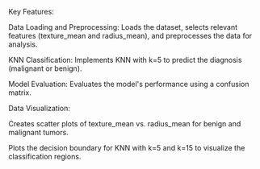 Key Features:

Data Loading and Preprocessing: Loads the dataset, selects relevant features (texture_mean and radius_mean), and preprocesses the data for analysis.

KNN Classification: Implements KNN with k=5 to predict the diagnosis (malignant or benign).

Model Evaluation: Evaluates the model's performance using a confusion matrix.

Data Visualization:

Creates scatter plots of texture_mean vs. radius_mean for benign and malignant tumors.

Plots the decision boundary for KNN with k=5 and k=15 to visualize the classification regions.
